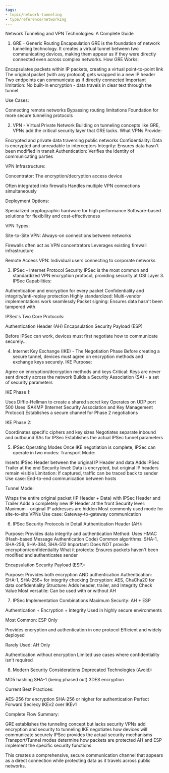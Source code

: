 ```yaml
---
tags: 
- topic/network-tunneling
- type/reference/networking
---
```


Network Tunneling and VPN Technologies: A Complete Guide
1. GRE - Generic Routing Encapsulation
GRE is the foundation of network tunneling technology. It creates a virtual tunnel between two communicating devices, making them appear as if they were directly connected even across complex networks.
How GRE Works:

Encapsulates packets within IP packets, creating a virtual point-to-point link
The original packet (with any protocol) gets wrapped in a new IP header
Two endpoints can communicate as if directly connected
Important limitation: No built-in encryption - data travels in clear text through the tunnel

Use Cases:

Connecting remote networks
Bypassing routing limitations
Foundation for more secure tunneling protocols


2. VPN - Virtual Private Network
Building on tunneling concepts like GRE, VPNs add the critical security layer that GRE lacks.
What VPNs Provide:

Encrypted and private data traversing public networks
Confidentiality: Data is encrypted and unreadable to interceptors
Integrity: Ensures data hasn't been modified in transit
Authentication: Verifies the identity of communicating parties

VPN Infrastructure:

Concentrator: The encryption/decryption access device

Often integrated into firewalls
Handles multiple VPN connections simultaneously


Deployment Options:

Specialized cryptographic hardware for high performance
Software-based solutions for flexibility and cost-effectiveness



VPN Types:

Site-to-Site VPN: Always-on connections between networks

Firewalls often act as VPN concentrators
Leverages existing firewall infrastructure


Remote Access VPN: Individual users connecting to corporate networks


3. IPSec - Internet Protocol Security
IPSec is the most common and standardized VPN encryption protocol, providing security at OSI Layer 3.
IPSec Capabilities:

Authentication and encryption for every packet
Confidentiality and integrity/anti-replay protection
Highly standardized: Multi-vendor implementations work seamlessly
Packet signing: Ensures data hasn't been tampered with

IPSec's Two Core Protocols:

Authentication Header (AH)
Encapsulation Security Payload (ESP)

Before IPSec can work, devices must first negotiate how to communicate securely...

4. Internet Key Exchange (IKE) - The Negotiation Phase
Before creating a secure tunnel, devices must agree on encryption methods and exchange keys securely.
IKE Purpose:

Agree on encryption/decryption methods and keys
Critical: Keys are never sent directly across the network
Builds a Security Association (SA) - a set of security parameters

IKE Phase 1:

Uses Diffie-Hellman to create a shared secret key
Operates on UDP port 500
Uses ISAKMP (Internet Security Association and Key Management Protocol)
Establishes a secure channel for Phase 2 negotiations

IKE Phase 2:

Coordinates specific ciphers and key sizes
Negotiates separate inbound and outbound SAs for IPSec
Establishes the actual IPSec tunnel parameters


5. IPSec Operating Modes
Once IKE negotiation is complete, IPSec can operate in two modes:
Transport Mode:

Inserts IPSec Header between the original IP Header and data
Adds IPSec Trailer at the end
Security level: Data is encrypted, but original IP headers remain visible
Limitation: If captured, traffic can be traced back to sender
Use case: End-to-end communication between hosts

Tunnel Mode:

Wraps the entire original packet (IP Header + Data) with IPSec Header and Trailer
Adds a completely new IP Header at the front
Security level: Maximum - original IP addresses are hidden
Most commonly used mode for site-to-site VPNs
Use case: Gateway-to-gateway communication


6. IPSec Security Protocols in Detail
Authentication Header (AH):

Purpose: Provides data integrity and authentication
Method: Uses HMAC (Hash-based Message Authentication Code)
Common algorithms: SHA-1, SHA-256, SHA-384, SHA-512
Important: Does NOT provide encryption/confidentiality
What it protects: Ensures packets haven't been modified and authenticates sender

Encapsulation Security Payload (ESP):

Purpose: Provides both encryption AND authentication
Authentication: SHA-1, SHA-256+ for integrity checking
Encryption: AES, ChaCha20 for data confidentiality
Structure: Adds header, trailer, and Integrity Check Value
Most versatile: Can be used with or without AH


7. IPSec Implementation Combinations
Maximum Security: AH + ESP

Authentication + Encryption + Integrity
Used in highly secure environments

Most Common: ESP Only

Provides encryption and authentication in one protocol
Efficient and widely deployed

Rarely Used: AH Only

Authentication without encryption
Limited use cases where confidentiality isn't required


8. Modern Security Considerations
Deprecated Technologies (Avoid):

MD5 hashing
SHA-1 (being phased out)
3DES encryption

Current Best Practices:

AES-256 for encryption
SHA-256 or higher for authentication
Perfect Forward Secrecy
IKEv2 over IKEv1


Complete Flow Summary:

GRE establishes the tunneling concept but lacks security
VPNs add encryption and security to tunneling
IKE negotiates how devices will communicate securely
IPSec provides the actual security mechanisms
Transport/Tunnel modes determine how packets are protected
AH and ESP implement the specific security functions

This creates a comprehensive, secure communication channel that appears as a direct connection while protecting data as it travels across public networks.